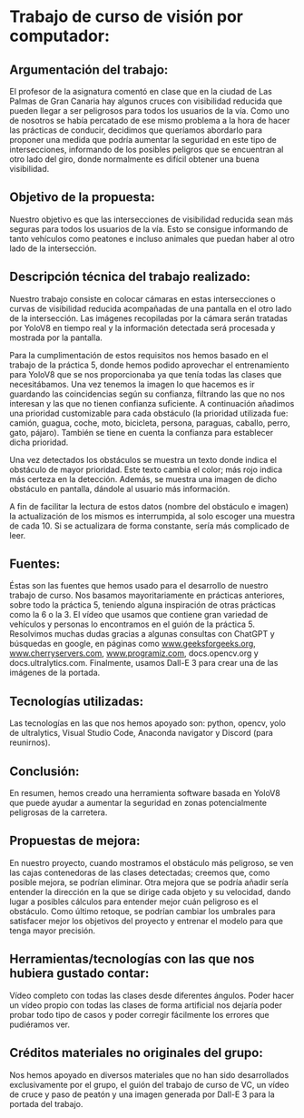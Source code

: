 # Trabajo de curso de visión por computador:

## Argumentación del trabajo:
El profesor de la asignatura comentó en clase que en la ciudad de Las Palmas de Gran Canaria hay algunos cruces con visibilidad reducida que pueden llegar a ser peligrosos para todos los usuarios de la vía. Como uno de nosotros se había percatado de ese mismo problema a la hora de hacer las prácticas de conducir, decidimos que queríamos abordarlo para proponer una medida que podría aumentar la seguridad en este tipo de intersecciones, informando de los posibles peligros que se encuentran al otro lado del giro, donde normalmente es difícil obtener una buena visibilidad.

## Objetivo de la propuesta:
Nuestro objetivo es que las intersecciones de visibilidad reducida sean más seguras para todos los usuarios de la vía. Esto se consigue informando de tanto vehículos como peatones e incluso animales que puedan haber al otro lado de la intersección.

## Descripción técnica del trabajo realizado:
Nuestro trabajo consiste en colocar cámaras en estas intersecciones o curvas de visibilidad reducida acompañadas de una pantalla en el otro lado de la intersección. Las imágenes recopiladas por la cámara serán tratadas por YoloV8 en tiempo real y la información detectada será procesada y mostrada por la pantalla.

Para la cumplimentación de estos requisitos nos hemos basado en el trabajo de la práctica 5, donde hemos podido aprovechar el entrenamiento para YoloV8 que se nos proporcionaba ya que tenía todas las clases que necesitábamos. Una vez tenemos la imagen lo que hacemos es ir guardando las coincidencias según su confianza, filtrando las que no nos interesan y las que no tienen confianza suficiente. A continuación añadimos una prioridad customizable para cada obstáculo (la prioridad utilizada fue: camión, guagua, coche, moto, bicicleta, persona, paraguas, caballo, perro, gato, pájaro). También se tiene en cuenta la confianza para establecer dicha prioridad.

Una vez detectados los obstáculos se muestra un texto donde indica el obstáculo de mayor prioridad. Este texto cambia el color; más rojo indica más certeza en la detección. Además, se muestra una imagen de dicho obstáculo en pantalla, dándole al usuario más información.

A fin de facilitar la lectura de estos datos (nombre del obstáculo e imagen) la actualización de los mismos es interrumpida, al solo escoger una muestra de cada 10. Si se actualizara de forma constante, sería más complicado de leer.

## Fuentes:
Éstas son las fuentes que hemos usado para el desarrollo de nuestro trabajo de curso. Nos basamos mayoritariamente en prácticas anteriores, sobre todo la práctica 5, teniendo alguna inspiración de otras prácticas como la 6 o la 3. El vídeo que usamos que contiene gran variedad de vehículos y personas lo encontramos en el guión de la práctica 5. Resolvimos muchas dudas gracias a algunas consultas con ChatGPT y búsquedas en google, en páginas como www.geeksforgeeks.org, www.cherryservers.com, www.programiz.com, docs.opencv.org y docs.ultralytics.com. Finalmente, usamos Dall-E 3 para crear una de las imágenes de la portada. 

## Tecnologías utilizadas:
Las tecnologías en las que nos hemos apoyado son: python, opencv, yolo de ultralytics, Visual Studio Code, Anaconda navigator y Discord (para reunirnos).

## Conclusión:
En resumen, hemos creado una herramienta software basada en YoloV8 que puede ayudar a aumentar la seguridad en zonas potencialmente peligrosas de la carretera.

## Propuestas de mejora:
En nuestro proyecto, cuando mostramos el obstáculo más peligroso, se ven las cajas contenedoras de las clases detectadas; creemos que, como posible mejora, se podrían eliminar. Otra mejora que se podría añadir sería entender la dirección en la que se dirige cada objeto y su velocidad, dando lugar a posibles cálculos para entender mejor cuán peligroso es el obstáculo. Como último retoque, se podrían cambiar los umbrales para satisfacer mejor los objetivos del proyecto y entrenar el modelo para que tenga mayor precisión.

## Herramientas/tecnologías con las que nos hubiera gustado contar:
Vídeo completo con todas las clases desde diferentes ángulos. Poder hacer un vídeo propio con todas las clases de forma artificial nos dejaría poder probar todo tipo de casos y poder corregir fácilmente los errores que pudiéramos ver. 

## Créditos materiales no originales del grupo:
Nos hemos apoyado en diversos materiales que no han sido desarrollados exclusivamente por el grupo, el guión del trabajo de curso de VC, un vídeo de cruce y paso de peatón y una imagen generada por Dall-E 3 para la portada del trabajo.
